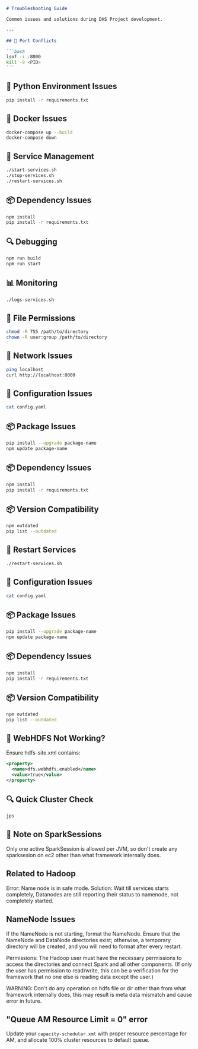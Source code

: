 ````markdown
# Troubleshooting Guide

Common issues and solutions during DHS Project development.

---

## 🔌 Port Conflicts

```bash
lsof -i :8000
kill -9 <PID>
```
````

## 🐍 Python Environment Issues

```bash
pip install -r requirements.txt
```

## 🐳 Docker Issues

```bash
docker-compose up --build
docker-compose down
```

## 🔄 Service Management

```bash
./start-services.sh
./stop-services.sh
./restart-services.sh
```

## 📦 Dependency Issues

```bash
npm install
pip install -r requirements.txt
```

## 🔍 Debugging

```bash
npm run build
npm run start
```

## 📊 Monitoring

```bash
./logs-services.sh
```

## 📂 File Permissions

```bash
chmod -R 755 /path/to/directory
chown -R user:group /path/to/directory
```

## 📡 Network Issues

```bash
ping localhost
curl http://localhost:8000
```

## 📜 Configuration Issues

```bash
cat config.yaml
```

## 📦 Package Issues

```bash
pip install --upgrade package-name
npm update package-name
```

## 📦 Dependency Issues

```bash
npm install
pip install -r requirements.txt
```

## 📦 Version Compatibility

```bash
npm outdated
pip list --outdated
```

## 🔄 Restart Services

```bash
./restart-services.sh
```

## 📜 Configuration Issues

```bash
cat config.yaml
```

## 📦 Package Issues

```bash
pip install --upgrade package-name
npm update package-name
```

## 📦 Dependency Issues

```bash
npm install
pip install -r requirements.txt
```

## 📦 Version Compatibility

```bash
npm outdated
pip list --outdated
```

## 💾 WebHDFS Not Working?

Ensure hdfs-site.xml contains:

```xml
<property>
  <name>dfs.webhdfs.enabled</name>
  <value>true</value>
</property>
```

## 🔍 Quick Cluster Check

```bash
jps
```

## 🧠 Note on SparkSessions

Only one active SparkSession is allowed per JVM, so don't create any sparksesion on ec2 other than what framework internally does.

## Related to Hadoop

Error: Name node is in safe mode.
Solution: Wait till services starts completely, Datanodes are still reporting their status to namenode, not completely started.

## NameNode Issues

If the NameNode is not starting, format the NameNode. Ensure that the NameNode and DataNode directories exist; otherwise, a temporary directory will be created, and you will need to format after every restart.

Permissions: The Hadoop user must have the necessary permissions to access the directories and connect Spark and all other components. (If only the user has permission to read/write, this can be a verification for the framework that no one else is reading data except the user.)

WARNING: Don't do any operation on hdfs file or dir other than from what framework internally does, this may result is meta data mismatch and cause error in future.

## "Queue AM Resource Limit = 0" error

Update your `capacity-schedular.xml` with proper resource percentage for AM, and allocate 100% cluster resources to default queue.
